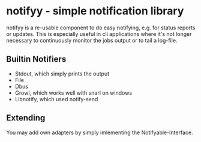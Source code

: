 notifyy - simple notification library
=====

notifyy is a re-usable component to do easy notifying, e.g. for status reports or updates.
This is especially useful in cli applications where it's not longer necessary to continuously monitor the jobs output or to tail a log-file.

Builtin Notifiers
-----

- Stdout, which simply prints the output
- File
- Dbus
- Growl, which works well with snarl on windows
- Libnotify, which used notify-send

Extending
-----
You may add own adapters by simply imlementing the Notifyable-Interface.